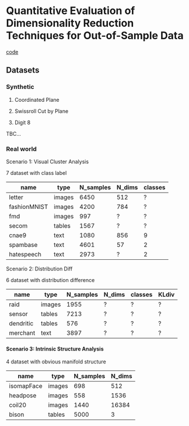 # Quantitative Evaluation of Dimensionality Reduction Techniques for Out-of-Sample Data

[code](https://github.com/Kpure1000/OOS-DR-Benchmark)

## Datasets

### Synthetic

1. Coordinated Plane

2. Swissroll Cut by Plane

3. Digit 8 

TBC...

### Real world

Scenario 1: Visual Cluster Analysis

7 dataset with class label

|name|type|N_samples|N_dims|classes|
|-|-|-|-|-|
|letter|images|6450|512|?|
|fashionMNIST|images|4200|784|?|
|fmd|images|997|?|?|
|secom|tables|1567|?|?|
|cnae9|text|1080|856|9|
|spambase|text|4601|57|2|
|hatespeech|text|2973|?|2|

Scenario 2: Distribution Diff 

6 dataset with distribution difference

|name|type|N_samples|N_dims|classes|KLdiv|
|-|-|-|-|-|-|
|raid|images|1955|?|?|?|
|sensor|tables|7213|?|?|?|
|dendritic|tables|576|?|?|?|
|merchant|text|3897|?|?|?|

#### Scenario 3: Intrinsic Structure Analysis

4 dataset with obvious manifold structure

|name|type|N_samples|N_dims|
|-|-|-|-|
|isomapFace|images|698|512|
|headpose|images|558|1536|
|coil20|images|1440|16384|
|bison|tables|5000|3|
